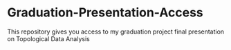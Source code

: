 # Graduation-Presentation-Access
This repository gives you access to my graduation project final presentation on Topological Data Analysis
